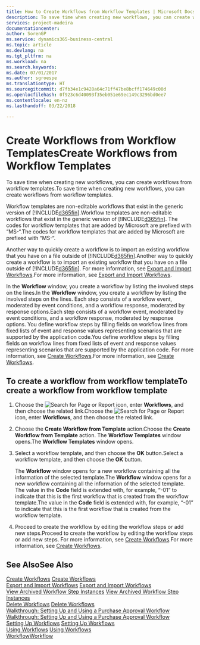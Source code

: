 ```yaml
---
title: How to Create Workflows from Workflow Templates | Microsoft Docs
description: To save time when creating new workflows, you can create workflows from workflow templates.
services: project-madeira
documentationcenter: 
author: SorenGP
ms.service: dynamics365-business-central
ms.topic: article
ms.devlang: na
ms.tgt_pltfrm: na
ms.workload: na
ms.search.keywords: 
ms.date: 07/01/2017
ms.author: sgroespe
ms.translationtype: HT
ms.sourcegitcommit: d7fb34e1c9428a64c71ff47be8bcff174649c00d
ms.openlocfilehash: 0f923c6d40093f35eb051e69ec149c3296bd0ee7
ms.contentlocale: en-nz
ms.lasthandoff: 03/22/2018

---
```

# <a name="create-workflows-from-workflow-templates"></a><span data-ttu-id="0857a-103">Create Workflows from Workflow Templates</span><span class="sxs-lookup"><span data-stu-id="0857a-103">Create Workflows from Workflow Templates</span></span>
<span data-ttu-id="0857a-104">To save time when creating new workflows, you can create workflows from workflow templates.</span><span class="sxs-lookup"><span data-stu-id="0857a-104">To save time when creating new workflows, you can create workflows from workflow templates.</span></span>  

 <span data-ttu-id="0857a-105">Workflow templates are non-editable workflows that exist in the generic version of [!INCLUDE[d365fin](includes/d365fin_md.md)].</span><span class="sxs-lookup"><span data-stu-id="0857a-105">Workflow templates are non-editable workflows that exist in the generic version of [!INCLUDE[d365fin](includes/d365fin_md.md)].</span></span> <span data-ttu-id="0857a-106">The codes for workflow templates that are added by Microsoft are prefixed with “MS-“.</span><span class="sxs-lookup"><span data-stu-id="0857a-106">The codes for workflow templates that are added by Microsoft are prefixed with “MS-“.</span></span>  

 <span data-ttu-id="0857a-107">Another way to quickly create a workflow is to import an existing workflow that you have on a file outside of [!INCLUDE[d365fin](includes/d365fin_md.md)].</span><span class="sxs-lookup"><span data-stu-id="0857a-107">Another way to quickly create a workflow is to import an existing workflow that you have on a file outside of [!INCLUDE[d365fin](includes/d365fin_md.md)].</span></span> <span data-ttu-id="0857a-108">For more information, see [Export and Import Workflows](across-how-to-export-and-import-workflows.md).</span><span class="sxs-lookup"><span data-stu-id="0857a-108">For more information, see [Export and Import Workflows](across-how-to-export-and-import-workflows.md).</span></span>  

<span data-ttu-id="0857a-109">In the **Workflow** window, you create a workflow by listing the involved steps on the lines.</span><span class="sxs-lookup"><span data-stu-id="0857a-109">In the **Workflow** window, you create a workflow by listing the involved steps on the lines.</span></span> <span data-ttu-id="0857a-110">Each step consists of a workflow event, moderated by event conditions, and a workflow response, moderated by response options.</span><span class="sxs-lookup"><span data-stu-id="0857a-110">Each step consists of a workflow event, moderated by event conditions, and a workflow response, moderated by response options.</span></span> <span data-ttu-id="0857a-111">You define workflow steps by filling fields on workflow lines from fixed lists of event and response values representing scenarios that are supported by the application code.</span><span class="sxs-lookup"><span data-stu-id="0857a-111">You define workflow steps by filling fields on workflow lines from fixed lists of event and response values representing scenarios that are supported by the application code.</span></span> <span data-ttu-id="0857a-112">For more information, see [Create Workflows](across-how-to-create-workflows.md).</span><span class="sxs-lookup"><span data-stu-id="0857a-112">For more information, see [Create Workflows](across-how-to-create-workflows.md).</span></span>  

## <a name="to-create-a-workflow-from-workflow-template"></a><span data-ttu-id="0857a-113">To create a workflow from workflow template</span><span class="sxs-lookup"><span data-stu-id="0857a-113">To create a workflow from workflow template</span></span>  
1.  <span data-ttu-id="0857a-114">Choose the ![Search for Page or Report](media/ui-search/search_small.png "Search for Page or Report icon") icon, enter **Workflows**, and then choose the related link.</span><span class="sxs-lookup"><span data-stu-id="0857a-114">Choose the ![Search for Page or Report](media/ui-search/search_small.png "Search for Page or Report icon") icon, enter **Workflows**, and then choose the related link.</span></span>  
2.  <span data-ttu-id="0857a-115">Choose the **Create Workflow from Template** action.</span><span class="sxs-lookup"><span data-stu-id="0857a-115">Choose the **Create Workflow from Template** action.</span></span> <span data-ttu-id="0857a-116">The **Workflow Templates** window opens.</span><span class="sxs-lookup"><span data-stu-id="0857a-116">The **Workflow Templates** window opens.</span></span>  
3.  <span data-ttu-id="0857a-117">Select a workflow template, and then choose the **OK** button.</span><span class="sxs-lookup"><span data-stu-id="0857a-117">Select a workflow template, and then choose the **OK** button.</span></span>  

     <span data-ttu-id="0857a-118">The **Workflow** window opens for a new workflow containing all the information of the selected template.</span><span class="sxs-lookup"><span data-stu-id="0857a-118">The **Workflow** window opens for a new workflow containing all the information of the selected template.</span></span> <span data-ttu-id="0857a-119">The value in the **Code** field is extended with, for example, “-01” to indicate that this is the first workflow that is created from the workflow template.</span><span class="sxs-lookup"><span data-stu-id="0857a-119">The value in the **Code** field is extended with, for example, “-01” to indicate that this is the first workflow that is created from the workflow template.</span></span>  
4.  <span data-ttu-id="0857a-120">Proceed to create the workflow by editing the workflow steps or add new steps.</span><span class="sxs-lookup"><span data-stu-id="0857a-120">Proceed to create the workflow by editing the workflow steps or add new steps.</span></span> <span data-ttu-id="0857a-121">For more information, see [Create Workflows](across-how-to-create-workflows.md).</span><span class="sxs-lookup"><span data-stu-id="0857a-121">For more information, see [Create Workflows](across-how-to-create-workflows.md).</span></span>  

## <a name="see-also"></a><span data-ttu-id="0857a-122">See Also</span><span class="sxs-lookup"><span data-stu-id="0857a-122">See Also</span></span>  
 <span data-ttu-id="0857a-123">[Create Workflows](across-how-to-create-workflows.md) </span><span class="sxs-lookup"><span data-stu-id="0857a-123">[Create Workflows](across-how-to-create-workflows.md) </span></span>  
 <span data-ttu-id="0857a-124">[Export and Import Workflows](across-how-to-export-and-import-workflows.md) </span><span class="sxs-lookup"><span data-stu-id="0857a-124">[Export and Import Workflows](across-how-to-export-and-import-workflows.md) </span></span>  
 <span data-ttu-id="0857a-125">[View Archived Workflow Step Instances](across-how-to-view-archived-workflow-step-instances.md) </span><span class="sxs-lookup"><span data-stu-id="0857a-125">[View Archived Workflow Step Instances](across-how-to-view-archived-workflow-step-instances.md) </span></span>  
 <span data-ttu-id="0857a-126">[Delete Workflows](across-how-to-delete-workflows.md) </span><span class="sxs-lookup"><span data-stu-id="0857a-126">[Delete Workflows](across-how-to-delete-workflows.md) </span></span>  
 <span data-ttu-id="0857a-127">[Walkthrough: Setting Up and Using a Purchase Approval Workflow](walkthrough-setting-up-and-using-a-purchase-approval-workflow.md) </span><span class="sxs-lookup"><span data-stu-id="0857a-127">[Walkthrough: Setting Up and Using a Purchase Approval Workflow](walkthrough-setting-up-and-using-a-purchase-approval-workflow.md) </span></span>  
 <span data-ttu-id="0857a-128">[Setting Up Workflows](across-set-up-workflows.md) </span><span class="sxs-lookup"><span data-stu-id="0857a-128">[Setting Up Workflows](across-set-up-workflows.md) </span></span>  
 <span data-ttu-id="0857a-129">[Using Workflows](across-use-workflows.md) </span><span class="sxs-lookup"><span data-stu-id="0857a-129">[Using Workflows](across-use-workflows.md) </span></span>  
 [<span data-ttu-id="0857a-130">Workflow</span><span class="sxs-lookup"><span data-stu-id="0857a-130">Workflow</span></span>](across-workflow.md)   

